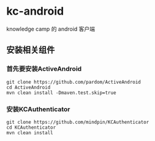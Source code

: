 kc-android
==========

knowledge camp 的 android 客户端

## 安装相关组件
### 首先要安装ActiveAndroid
```
git clone https://github.com/pardom/ActiveAndroid
cd ActiveAndroid
mvn clean install -Dmaven.test.skip=true
```

### 安装KCAuthenticator
```
git clone https://github.com/mindpin/KCAuthenticator
cd KCAuthenticator
mvn clean install
```
